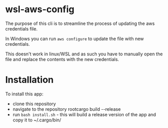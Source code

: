 # wsl-aws-config

The purpose of this cli is to streamline the process of updating the aws credentials file.

In Windows you can run `aws configure` to update the file with new credentials.

This doesn't work in linux/WSL and as such you have to manually open the file and replace the contents with the new credentials.

# Installation

To install this app:
* clone this repository
* navigate to the repository rootcargo build --release
* run `bash install.sh` - this will build a release version of the app and copy it to ~/.cargo/bin/
